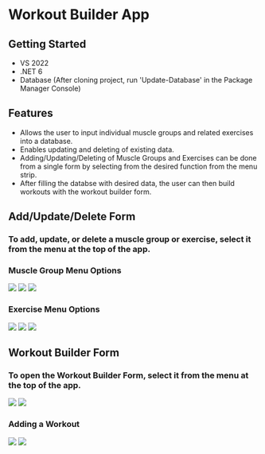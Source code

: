 # Workout Builder App
## Getting Started
- VS 2022
- .NET 6
- Database (After cloning project, run 'Update-Database' in the Package Manager Console)

## Features
- Allows the user to input individual muscle groups and related exercises into a database.
- Enables updating and deleting of existing data.
- Adding/Updating/Deleting of Muscle Groups and Exercises can be done from a single form by selecting from the desired function from the menu strip.
- After filling the databse with desired data, the user can then build workouts with the workout builder form.

## Add/Update/Delete Form
### To add, update, or delete a muscle group or exercise, select it from the menu at the top of the app.

### Muscle Group Menu Options
![](Images/AddMG.png)
![](Images/UpdateMG.png)
![](Images/DeleteMG.png)

### Exercise Menu Options
![](Images/AddEX.png)
![](Images/UpdateEX.png)
![](Images/DeleteEX.png)

## Workout Builder Form
### To open the Workout Builder Form, select it from the menu at the top of the app.
![](Images/OpenWorkoutBuilder.png)
![](Images/WBForm.png)

### Adding a Workout
![](Images/AddWB.png)
![](Images/CreatingAWorkout.png)





